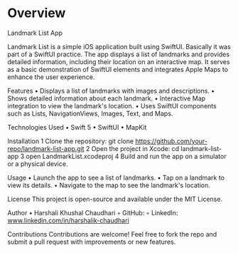 #  Overview


Landmark List App

Landmark List is a simple iOS application built using SwiftUI. Basically it was part of a SwiftUI practice. The app displays a list of landmarks and provides detailed information, including their location on an interactive map. It serves as a basic demonstration of SwiftUI elements and integrates Apple Maps to enhance the user experience.

Features
    •    Displays a list of landmarks with images and descriptions.
    •    Shows detailed information about each landmark.
    •    Interactive Map integration to view the landmark's location.
    •    Uses SwiftUI components such as Lists, NavigationViews, Images, Text, and Maps.
    
Technologies Used
    •    Swift 5
    •    SwiftUI
    •    MapKit
    
Installation
    1    Clone the repository: git clone https://github.com/your-repo/landmark-list-app.git
    2    Open the project in Xcode: cd landmark-list-app
    3    open LandmarkList.xcodeproj
    4    Build and run the app on a simulator or a physical device.
    
Usage
    •    Launch the app to see a list of landmarks.
    •    Tap on a landmark to view its details.
    •    Navigate to the map to see the landmark's location.
    
License
This project is open-source and available under the MIT License.

Author
    •    Harshali Khushal Chaudhari
    ◦    GitHub: 
    ◦    LinkedIn: www.linkedin.com/in/harshalik-chaudhari
    
Contributions
Contributions are welcome! Feel free to fork the repo and submit a pull request with improvements or new features.

